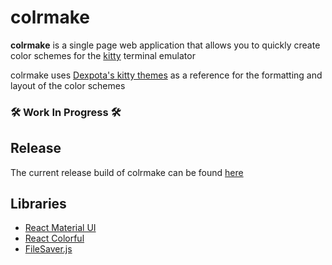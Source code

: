 # colrmake

**colrmake** is a single page web application that allows you to quickly create color schemes for the [kitty](https://sw.kovidgoyal.net/kitty/) terminal emulator

colrmake uses [Dexpota's kitty themes](https://github.com/dexpota/kitty-themes) as a reference for the formatting and layout of the color schemes

### 🛠️ Work In Progress 🛠️

## Release

The current release build of colrmake can be found [here](https://colrmake-kitty.herokuapp.com/)

## Libraries

- [React Material UI](https://material-ui.com/)
- [React Colorful](https://omgovich.github.io/react-colorful/)
- [FileSaver.js](https://github.com/eligrey/FileSaver.js)